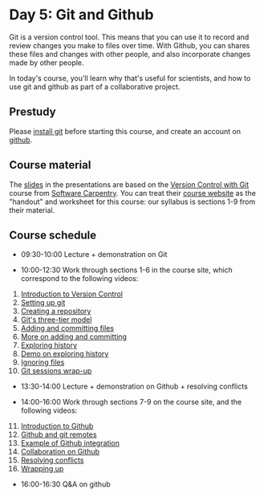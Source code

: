 # Day 5: Git and Github

Git is a version control tool. This means that you can use it to record and review changes you make to files over time. With Github, you can shares these files and changes with other people, and also incorporate changes made by other people.

In today's course, you'll learn why that's useful for scientists, and how to use git and github as part of a collaborative project.

## Prestudy

Please [install git](https://carpentries.github.io/workshop-template/#git) before starting this course, and create an account on [github](https://github.com).

## Course material

The [slides](./slides/slides_git.html) in the presentations are based on the [Version Control with Git](http://swcarpentry.github.io/git-novice/) course from [Software Carpentry](https://software-carpentry.org). You can treat their [course website](http://swcarpentry.github.io/git-novice/) as the "handout" and worksheet for this course: our syllabus is sections 1-9 from their material.

## Course schedule

- 09:30-10:00 Lecture + demonstration on Git

- 10:00-12:30 Work through sections 1-6 in the course site, which correspond to the following videos:

1. [Introduction to Version Control](https://youtu.be/o4qObJDdYKU)
2. [Setting up git](https://youtu.be/d2hftz-Jszk)
3. [Creating a repository](https://youtu.be/QQw_N19BJrQ)
4. [Git's three-tier model](https://youtu.be/MBLMBs0DhJM)
5. [Adding and committing files](https://youtu.be/xsQNsPDRlFo)
6. [More on adding and committing](https://youtu.be/JxRk0es_N1g)
7. [Exploring history](https://youtu.be/qENd8M8LoFM)
8. [Demo on exploring history](https://youtu.be/IS68nSxWFBM)
9. [Ignoring files](https://youtu.be/lPLrKi0vFgU)
10. [Git sessions wrap-up](https://youtu.be/2_FYFfNhyYs)

- 13:30-14:00 Lecture + demonstration on Github + resolving conflicts

- 14:00-16:00 Work through sections 7-9 on the course site, and the following videos:

11. [Introduction to Github](https://youtu.be/EtSNiZwBR7s)
12. [Github and git remotes](https://youtu.be/syJyCgn9oP4)
13. [Example of Github integration](https://youtu.be/ZdqpAgdhE9A)
14. [Collaboration on Github](https://youtu.be/W3yHrKjsOto)
15. [Resolving conflicts](https://youtu.be/O9CyEQZIWk4)
16. [Wrapping up](https://youtu.be/c6S490bBbQA)

- 16:00-16:30 Q&A on github


